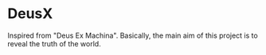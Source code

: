 # DeusX

Inspired from "Deus Ex Machina".
Basically, the main aim of this project is to reveal the truth of the world.
